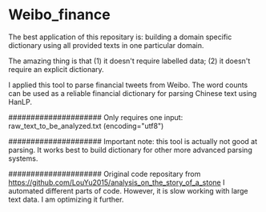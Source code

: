 # Weibo_finance
The best application of this repositary is: 
building a domain specific dictionary using all provided texts in one particular domain.

The amazing thing is that 
(1) it doesn't require labelled data;
(2) it doesn't require an explicit dictionary.

I applied this tool to parse financial tweets from Weibo. 
The word counts can be used as a reliable financial dictionary for parsing Chinese text using HanLP.

#####################
Only requires one input:
raw_text_to_be_analyzed.txt (encoding="utf8")

#####################
Important note: this tool is actually not good at parsing. It works best to build dictionary for other more advanced parsing systems.

#####################
Original code repositary from https://github.com/LouYu2015/analysis_on_the_story_of_a_stone
I automated different parts of code.
However, it is slow working with large text data.
I am optimizing it further.
